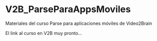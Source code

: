 # V2B_ParseParaAppsMoviles
Materiales del curso Parse para aplicaciones móviles de Video2Brain

El link al curso en V2B muy pronto...
